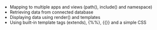 - Mapping to multiple apps and views (path(), include() and namespace)
- Retrieving data from connected database 
- Displaying data using render() and templates
- Using built-in template tags (extends), {%%}, {{}} and a simple CSS